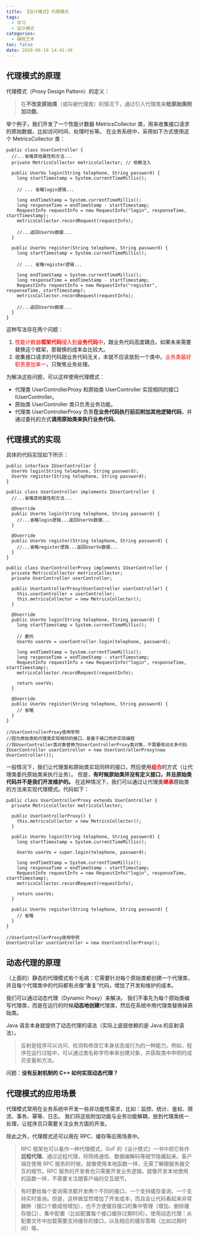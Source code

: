 ```yaml
---
title: 【设计模式】代理模式
tags:
  - 学习
  - 设计模式
categories:
  - 编程艺术
toc: false
date: 2020-06-18 14:41:49
---
```


## 代理模式的原理

代理模式（Proxy Design Pattern）的定义：
> 在**不改变原始类**（或叫被代理类）的情况下，通过引入代理类来**给原始类附加功能**。

举个例子，我们开发了一个性能计数器 MetricsCollector 类，用来收集接口请求的原始数据，比如访问时间、处理时长等。
在业务系统中，采用如下方式使用这个 MetricsCollector 类：
```
public class UserController {
  //...省略其他属性和方法...
  private MetricsCollector metricsCollector; // 依赖注入

  public UserVo login(String telephone, String password) {
    long startTimestamp = System.currentTimeMillis();

    // ... 省略login逻辑...

    long endTimeStamp = System.currentTimeMillis();
    long responseTime = endTimeStamp - startTimestamp;
    RequestInfo requestInfo = new RequestInfo("login", responseTime, startTimestamp);
    metricsCollector.recordRequest(requestInfo);

    //...返回UserVo数据...
  }

  public UserVo register(String telephone, String password) {
    long startTimestamp = System.currentTimeMillis();

    // ... 省略register逻辑...

    long endTimeStamp = System.currentTimeMillis();
    long responseTime = endTimeStamp - startTimestamp;
    RequestInfo requestInfo = new RequestInfo("register", responseTime, startTimestamp);
    metricsCollector.recordRequest(requestInfo);

    //...返回UserVo数据...
  }
}
```

这种写法存在两个问题：
1. <label style="color:red">性能计数器**框架代码**侵入到**业务代码**中</label>，跟业务代码高度耦合。如果未来需要替换这个框架，那替换的成本会比较大。
2. 收集接口请求的代码跟业务代码无关，本就不应该放到一个类中。<label style="color:red">业务类最好职责更加单一</label>，只聚焦业务处理。

为解决这些问题，可以这样使用代理模式：
- 代理类 UserControllerProxy 和原始类 UserController 实现相同的接口 IUserController。
- 原始类 UserController 类只负责业务功能。
- 代理类 UserControllerProxy 负责**在业务代码执行前后附加其他逻辑代码**，并通过委托的方式**调用原始类来执行业务代码**。

## 代理模式的实现

具体的代码实现如下所示：
```
public interface IUserController {
  UserVo login(String telephone, String password);
  UserVo register(String telephone, String password);
}

public class UserController implements IUserController {
  //...省略其他属性和方法...

  @Override
  public UserVo login(String telephone, String password) {
    //...省略login逻辑...返回UserVo数据...
  }

  @Override
  public UserVo register(String telephone, String password) {
    //...省略register逻辑...返回UserVo数据...
  }
}

public class UserControllerProxy implements IUserController {
  private MetricsCollector metricsCollector;
  private UserController userController;

  public UserControllerProxy(UserController userController) {
    this.userController = userController;
    this.metricsCollector = new MetricsCollector();
  }

  @Override
  public UserVo login(String telephone, String password) {
    long startTimestamp = System.currentTimeMillis();

    // 委托
    UserVo userVo = userController.login(telephone, password);

    long endTimeStamp = System.currentTimeMillis();
    long responseTime = endTimeStamp - startTimestamp;
    RequestInfo requestInfo = new RequestInfo("login", responseTime, startTimestamp);
    metricsCollector.recordRequest(requestInfo);

    return userVo;
  }

  @Override
  public UserVo register(String telephone, String password) {
    // 省略
  }
}

//UserControllerProxy使用举例
//因为原始类和代理类实现相同的接口，是基于接口而非实现编程
//将UserController类对象替换为UserControllerProxy类对象，不需要改动太多代码
IUserController userController = new UserControllerProxy(new UserController());
```

一般情况下，我们让代理类和原始类实现同样的接口，然后使用<label style="color:red">**组合**</label>的方式（让代理类委托原始类来执行业务）。
但是，**有时候原始类并没有定义接口，并且原始类代码并不是我们开发维护的。**
在这种情况下，我们可以通过让代理类<label style="color:red">**继承**</label>原始类的方法来实现代理模式。代码如下：
```
public class UserControllerProxy extends UserController {
  private MetricsCollector metricsCollector;

  public UserControllerProxy() {
    this.metricsCollector = new MetricsCollector();
  }

  public UserVo login(String telephone, String password) {
    long startTimestamp = System.currentTimeMillis();

    UserVo userVo = super.login(telephone, password);

    long endTimeStamp = System.currentTimeMillis();
    long responseTime = endTimeStamp - startTimestamp;
    RequestInfo requestInfo = new RequestInfo("login", responseTime, startTimestamp);
    metricsCollector.recordRequest(requestInfo);

    return userVo;
  }

  public UserVo register(String telephone, String password) {
    // 省略
  }
}

//UserControllerProxy使用举例
UserController userController = new UserControllerProxy();
```

## 动态代理的原理

（上面的）静态的代理模式有个毛病：它需要针对每个原始类都创建一个代理类，并且每个代理类中的代码都有点像“重复”代码，增加了开发和维护的成本。

我们可以通过动态代理（Dynamic Proxy）来解决。
我们不事先为每个原始类编写代理类，而是在运行的时候**动态地创建**代理类，然后在系统中用代理类替换掉原始类。

Java 语言本身就提供了动态代理的语法（实际上底层依赖的是 Java 的反射语法）。

> 反射是程序可以访问、检测和修改它本身状态或行为的一种能力。例如，程序在运行过程中，可以通过类名称字符串来创建对象，并获取类中申明的成员变量和方法。

问题：**没有反射机制的 C++ 如何实现动态代理？**

## 代理模式的应用场景

代理模式常用在业务系统中开发一些非功能性需求，比如：监控、统计、鉴权、限流、事务、幂等、日志。
我们将这些附加功能与业务功能解耦，放到代理类统一处理，让程序员只需要关注业务方面的开发。

除此之外，代理模式还可以用在 RPC、缓存等应用场景中。

> RPC 框架也可以看作一种代理模式，GoF 的《设计模式》一书中把它称作**远程代理**。通过远程代理，将网络通信、数据编解码等细节隐藏起来。客户端在使用 RPC 服务的时候，就像使用本地函数一样，无需了解跟服务器交互的细节。RPC 服务的开发者也只需要开发业务逻辑，就像开发本地使用的函数一样，不需要关注跟客户端的交互细节。

> 有时要给每个查询需求都开发两个不同的接口，一个支持缓存查询，一个支持实时查询。但是，这样做显然增加了开发成本，而且会让代码看起来非常臃肿（接口个数成倍增加），也不方便缓存接口的集中管理（增加、删除缓存接口）、集中配置（比如配置每个接口缓存过期时间）。使用动态代理：从配置文件中加载需要支持缓存的接口，以及相应的缓存策略（比如过期时间）等。